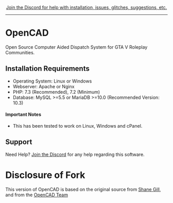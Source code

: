 <p align="center">
  <a href="https://discord.gg/eS9mz6R"> Join the Discord for help with installation, issues, glitches, suggestions, etc. </a>
</p>

-------------------

# OpenCAD
Open Source Computer Aided Dispatch System for GTA V Roleplay Communities.

## Installation Requirements
* Operating System: Linux or Windows
* Webserver: Apache or Nginx
* PHP: 7.3 (Recommended), 7.2 (Minimum)
* Database: MySQL >=5.5 or MariaDB >=10.0  (Recommended Version: 10.3)

#### Important Notes
* This has been tested to work on Linux, Windows and cPanel.

## Support
Need Help? [Join the Discord](https://discord.gg/eS9mz6R) for any help regarding this software.



# Disclosure of Fork
This version of OpenCAD is based on the original source from [Shane Gill](https://github.com/ossified/openCad), and from the [OpenCAD Team](https://opencad.io)
